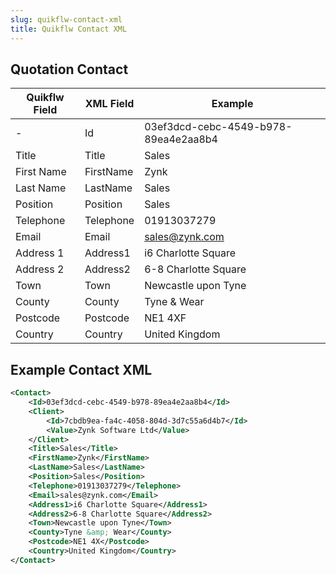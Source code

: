 ```yaml
---
slug: quikflw-contact-xml
title: Quikflw Contact XML
---
```


## Quotation Contact

| Quikflw Field | XML Field | Example |
| --- | ---| --- |
| - | Id | 03ef3dcd-cebc-4549-b978-89ea4e2aa8b4
| Title | Title | Sales
| First Name | FirstName | Zynk
| Last Name | LastName | Sales
| Position | Position | Sales
| Telephone | Telephone | 01913037279
| Email | Email | sales@zynk.com
| Address 1 | Address1 | i6 Charlotte Square
| Address 2 | Address2 | 6-8 Charlotte Square
| Town | Town | Newcastle upon Tyne
| County | County | Tyne & Wear
| Postcode | Postcode | NE1 4XF
| Country | Country | United Kingdom

## Example Contact XML

```xml
<Contact>
    <Id>03ef3dcd-cebc-4549-b978-89ea4e2aa8b4</Id>
    <Client>
        <Id>7cbdb9ea-fa4c-4058-804d-3d7c55a6d4b7</Id>
        <Value>Zynk Software Ltd</Value>
    </Client>
    <Title>Sales</Title>
    <FirstName>Zynk</FirstName>
    <LastName>Sales</LastName>
    <Position>Sales</Position>
    <Telephone>01913037279</Telephone>
    <Email>sales@zynk.com</Email>
    <Address1>i6 Charlotte Square</Address1>
    <Address2>6-8 Charlotte Square</Address2>
    <Town>Newcastle upon Tyne</Town>
    <County>Tyne &amp; Wear</County>
    <Postcode>NE1 4X</Postcode>
    <Country>United Kingdom</Country>
</Contact>
```

